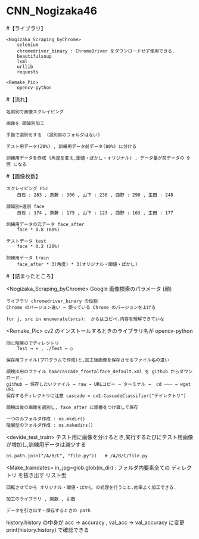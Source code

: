 # CNN_Nogizaka46
#【ライブラリ】

    <Nogizaka_Scraping_byChrome>
        selenium
        chromedriver_binary : ChromeDriver をダウンロードせず使用できる.
        beautifulsoup
        lxml
        urllib
        requests

    <Remake_Pic>
        opencv-python


#【流れ】

    名前別で画像スクレイピング

    画像を 顔識別加工

    手動で選別をする （選別前のフォルダはない)

    テスト用データ(20%) , 訓練用データ前データ(80%) に分ける

    訓練用データを作成 (角度を変え,閾値・ぼかし・オリジナル) , データ量が前データの 9倍 になる




#【画像枚数】

    スクレイピング Pic 
        白石 : 283 , 斎藤 : 306 , 山下 : 236 , 西野 : 290 , 生田 : 248
    
    顔識別+選別 face
        白石 : 174 , 斎藤 : 175 , 山下 : 123 , 西野 : 163 , 生田 : 177
    
    訓練用データの元データ face_after
        face * 0.8 (80%)
    
    テストデータ test
        face * 0.2 (20%)
    
    訓練用データ train
        face_after * 3(角度) * 3(オリジナル・閾値・ぼかし) 




#【詰まったところ】

<Nogizaka_Scraping_byChrome>
    Google 画像検索のパラメータ (顔)

    ライブラリ chromedriver_binary の役割
    Chrome のバージョン違い → 使っている Chrome のバージョンを上げる

    for j, src in enumerate(srcs):　からはコピペ.内容を理解できていな

<Remake_Pic>
    cv2 のインストールするときのライブラリ名が opencv-python

    同じ階層のでディレクトリ
        Test → × , ./Test → ○

    保存用ファイル(プログラムで作成)と,加工後画像を保存させるファイル名の違い

    顔検出用のファイル haarcascade_frontalface_default.xml を github からダウンロード.
    github → 保存したいファイル → raw → URLコピー → ターミナル →  cd ~~~ → wget URL
    保存するディレクトリに注意 cascade = cv2.CascadeClassifier("デイレクトリ")

    顔検出後の画像を選別し, face_after に順番をつけ直して保存

    一つのみフォルダ作成 : os.mkdir()
    階層型のフォルダ作成 : os.makedirs()


<devide_test_train>
    テスト用に画像を分けるとき,実行するたびにテスト用画像が増加し,訓練用データは減少する

    os.path.join("/A/B/C", "file.py"))   # /A/B/C/file.py

<Make_traindates>
    in_jpg=glob.glob(in_dir) : フォルダ内要素全ての ディレクトリ を抜き出す リスト型

    回転させてから オリジナル・閾値・ぼかし の処理を行うこと.効率よく加工できる.

    加工のライブラリ , 関数 , 引数

    データを引き出す・保存するときの path




<learn>
    history.history の中身が acc → accuracy , val_acc → val_accuracy に変更
    print(history.history) で確認できる
